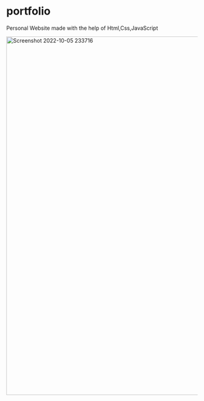 # portfolio

Personal Website made with the help of Html,Css,JavaScript

<img width="944" alt="Screenshot 2022-10-05 233716" src="https://user-images.githubusercontent.com/92743622/194131207-0a1a27a0-0588-4acd-96a9-8fcd05321d08.png">
